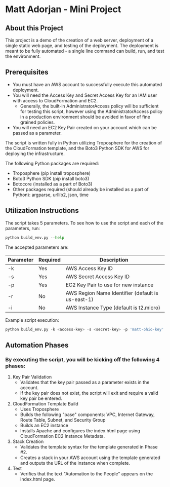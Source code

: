 # Matt Adorjan - Mini Project

## About this Project
This project is a demo of the creation of a web server, deployment of a single static web page, and testing of the deployment.
The deployment is meant to be fully automated - a single line command can build, run, and test the environment.

## Prerequisites
* You must have an AWS account to successfully execute this automated deployment.
* You will need the Access Key and Secret Access Key for an IAM user with access to CloudFormation and EC2.
    * Generally, the built-in AdministratorAccess policy will be sufficient for testing this script, however
    using the AdministratorAccess policy in a production environment should be avoided in favor of fine grained policies.
* You will need an EC2 Key Pair created on your account which can be passed as a parameter.

The script is written fully in Python utilizing Troposphere for the creation of the CloudFormation template,
and the Boto3 Python SDK for AWS for deploying the infrastructure.

The following Python packages are required:
 * Troposphere (pip install troposphere)
 * Boto3 Python SDK (pip install boto3)
 * Botocore (installed as a part of Boto3)
 * Other packages required (should already be installed as a part of Python):
        argparse, urllib2, json, time

## Utilization Instructions
The script takes 5 parameters. To see how to use the script and each of the parameters, run:
```python
python build_env.py --help
```

The accepted parameters are:

Parameter | Required | Description
--------- | -------- | -----------
-k        | Yes      | AWS Access Key ID
-s        | Yes      | AWS Secret Access Key ID
-p        | Yes      | EC2 Key Pair to use for new instance
-r        | No       | AWS Region Name Identifier (default is us-east-1)
-i        | No       | AWS Instance Type (default is t2.micro)

Example script execution:
```python
python build_env.py -k <access-key> -s <secret-key> -p 'matt-ohio-key' -r 'us-east-2' -i 't2.micro'
```

## Automation Phases
### By executing the script, you will be kicking off the following 4 phases:
1. Key Pair Validation
    * Validates that the key pair passed as a parameter exists in the account.
    * If the key pair does not exist, the script will exit and require a valid key pair be entered.
2. CloudFormation Template Build
    * Uses Troposphere
    * Builds the following "base" components: VPC, Internet Gateway, Route Table, Subnet, and Security Group
    * Builds an EC2 instance
    * Installs Apache and configures the index.html page using CloudFormation EC2 Instance Metadata.
3. Stack Creation
    * Validates the template syntax for the template generated in Phase #2.
    * Creates a stack in your AWS account using the template generated and outputs the URL of the instance when complete.
4. Test
    * Verifies that the text "Automation to the People" appears on the index.html page.


